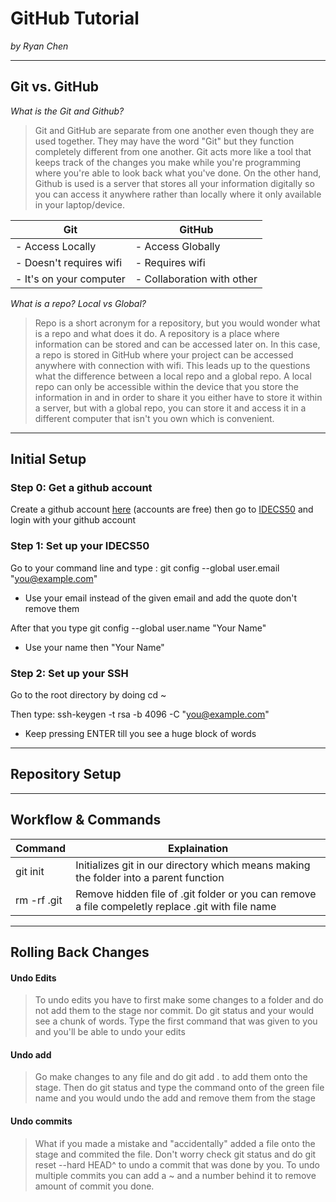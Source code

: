 # GitHub Tutorial

_by Ryan Chen_

---
## Git vs. GitHub

_What is the Git and Github?_

> Git and GitHub are separate from one another even though they are used together. They may have the word "Git" but they function completely different from one another. Git acts more like a tool that keeps track of the changes you make while you're programming where you're able to look back what you've done. On the other hand, Github is used is a server that stores all your information digitally so you can access it anywhere rather than locally where it only available in your laptop/device.

Git | GitHub
---|---
- Access Locally | - Access Globally
- Doesn't requires wifi | - Requires wifi
- It's on your computer | - Collaboration with other

_What is a repo? Local vs Global?_

> Repo is a short acronym for a repository, but you would wonder what is a repo and what does it do. A repository is a place where information can be stored and can be accessed later on. In this case, a repo is stored in GitHub where your project can be accessed anywhere with connection with wifi. This leads up to the questions what the difference between a local repo and a global repo. A local repo can only be accessible within the device that you store the information in and in order to share it you either have to store it within a server, but with a global repo, you can store it and access it in a different computer that isn't you own which is convenient.


---
## Initial Setup

### Step 0: Get a github account

Create a github account [here](http://github.com) (accounts are free) then go to [IDECS50](ide.cs50.io) and login with your github account

### Step 1: Set up your IDECS50

Go to your command line and type : git config --global user.email "you@example.com"

- Use your email instead of the given email and add the quote don't remove them

After that you type git config --global user.name "Your Name"

- Use your name then "Your Name"

### Step 2: Set up your SSH

Go to the root directory by doing cd ~

Then type: ssh-keygen -t rsa -b 4096 -C "you@example.com" 

- Keep pressing ENTER till you see a huge block of words




---
## Repository Setup



---
## Workflow & Commands

Command | Explaination
---|---
git init | Initializes git in our directory which means making the folder into a parent function
rm -rf .git |  Remove hidden file of .git folder or you can remove a file compeletly replace .git with file name




---
## Rolling Back Changes

#### Undo Edits

> To undo edits you have to first make some changes to a folder and do not add them to the stage nor commit. Do git status and your would see a chunk of words. Type the first command that was given to you and you'll be able to undo your edits

#### Undo add

> Go make changes to any file and do git add . to add them onto the stage. Then do git status and type the command onto of the green file name and you would undo the add and remove them from the stage

#### Undo commits 

> What if you made a mistake and "accidentally" added a file onto the stage and commited the file. Don't worry check git status and do git reset --hard HEAD^ to undo a commit that was done by you. To undo multiple commits you can add a ~ and a number behind it to remove amount of commit you done.


